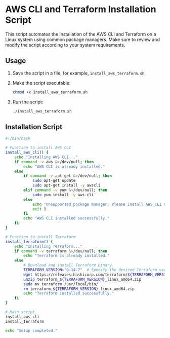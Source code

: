 # AWS CLI and Terraform Installation Script

This script automates the installation of the AWS CLI and Terraform on a Linux system using common package managers. Make sure to review and modify the script according to your system requirements.

## Usage

1. Save the script in a file, for example, `install_aws_terraform.sh`.
2. Make the script executable:

    ```bash
    chmod +x install_aws_terraform.sh
    ```

3. Run the script:

    ```bash
    ./install_aws_terraform.sh
    ```

## Installation Script

```bash
#!/bin/bash

# Function to install AWS CLI
install_aws_cli() {
    echo "Installing AWS CLI..."
    if command -v aws &>/dev/null; then
        echo "AWS CLI is already installed."
    else
        if command -v apt-get &>/dev/null; then
            sudo apt-get update
            sudo apt-get install -y awscli
        elif command -v yum &>/dev/null; then
            sudo yum install -y aws-cli
        else
            echo "Unsupported package manager. Please install AWS CLI manually."
            exit 1
        fi
        echo "AWS CLI installed successfully."
    fi
}

# Function to install Terraform
install_terraform() {
    echo "Installing Terraform..."
    if command -v terraform &>/dev/null; then
        echo "Terraform is already installed."
    else
        # Download and install Terraform binary
        TERRAFORM_VERSION="0.14.7"  # Specify the desired Terraform version
        wget https://releases.hashicorp.com/terraform/${TERRAFORM_VERSION}/terraform_${TERRAFORM_VERSION}_linux_amd64.zip
        unzip terraform_${TERRAFORM_VERSION}_linux_amd64.zip
        sudo mv terraform /usr/local/bin/
        rm terraform_${TERRAFORM_VERSION}_linux_amd64.zip
        echo "Terraform installed successfully."
    fi
}

# Main script
install_aws_cli
install_terraform

echo "Setup completed."
